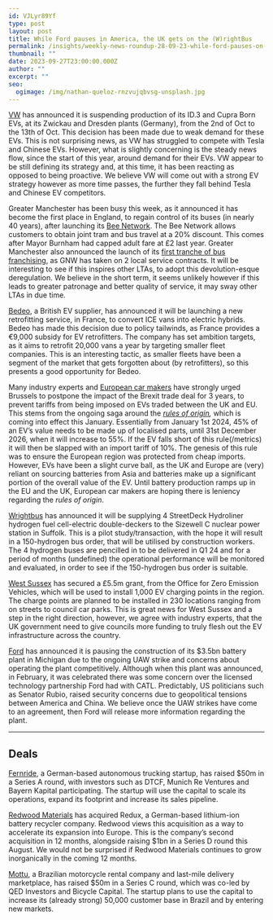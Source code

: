 ```yaml
---
id: VJLyr89Yf
type: post
layout: post
title: While Ford pauses in America, the UK gets on the (W)rightBus
permalink: /insights/weekly-news-roundup-28-09-23-while-ford-pauses-on-america-the-uk-gets-on-the-wrightbus/
thumbnail: ""
date: 2023-09-27T23:00:00.000Z
author: ""
excerpt: ""
seo:
  ogimage: /img/nathan-queloz-rnzvujqbvsg-unsplash.jpg
---
```

[VW](https://www.reuters.com/business/autos-transportation/volkswagen-temporarily-pause-production-two-ev-car-models-due-drop-demand-2023-09-26/) has announced it is suspending production of its ID.3 and Cupra Born EVs, at its Zwickau and Dresden plants (Germany), from the 2nd of Oct to the 13th of Oct. This decision has been made due to weak demand for these EVs. This is not surprising news, as VW has struggled to compete with Tesla and Chinese EVs. However, what is slightly concerning is the steady news flow, since the start of this year, around demand for their EVs. VW appear to be still defining its strategy and, at this time, it has been reacting as opposed to being proactive. We believe VW will come out with a strong EV strategy however as more time passes, the further they fall behind Tesla and Chinese EV competitors.

Greater Manchester has been busy this week, as it announced it has become the first place in England, to regain control of its buses (in nearly 40 years), after launching its [Bee Network](https://www.stockport.gov.uk/news/greater-manchester-becomes-first-place-in-england-to-retake-control-of-buses). The Bee Network allows customers to obtain joint tram and bus travel at a 20% discount. This comes after Mayor Burnham had capped adult fare at £2 last year. Greater Manchester also announced the launch of its [first tranche of bus franchising](https://www.route-one.net/bus/greater-manchester-bus-franchising-first-tranche-goes-live/?utm_source=routeone&utm_campaign=6bf79510f0-EMAIL_CAMPAIGN_2023_09_27_NEWS+_DIGEST&utm_medium=email&utm_term=0_-ecdfdee912-%5BLIST_EMAIL_ID%5D), as GNW has taken on 2 local service contracts. It will be interesting to see if this inspires other LTAs, to adopt this devolution-esque deregulation. We believe in the short term, it seems unlikely however if this leads to greater patronage and better quality of service, it may sway other LTAs in due time.

[Bedeo](https://www.reuters.com/business/autos-transportation/uk-ev-supplier-bedeo-launches-electric-van-conversions-france-2023-09-27/), a British EV supplier, has announced it will be launching a new retrofitting service, in France, to convert ICE vans into electric hybrids. Bedeo has made this decision due to policy tailwinds, as France provides a €9,000 subsidy for EV retrofitters. The company has set ambition targets, as it aims to retrofit 20,000 vans a year by targeting smaller fleet companies. This is an interesting tactic, as smaller fleets have been a segment of the market that gets forgotten about (by retrofitters), so this presents a good opportunity for Bedeo.

Many industry experts and [European car makers](https://www.am-online.com/news/manufacturer/2023/09/26/brexit-rules-could-see-eu/uk-industry-losing-handing-market-to-ev-competitors) have strongly urged Brussels to postpone the impact of the Brexit trade deal for 3 years, to prevent tariffs from being imposed on EVs traded between the UK and EU. This stems from the ongoing saga around the *[rules of origin](https://www.ft.com/content/5305ab3e-6f54-4a70-945b-c3f3c78f5fa6),* which is coming into effect this January. Essentially from January 1st 2024, 45% of an EV’s value needs to be made up of localised parts, until 31st December 2026, when it will increase to 55%. If the EV falls short of this rule(/metrics) it will then be slapped with an import tariff of 10%. The genesis of this rule was to ensure the European region was protected from cheap imports. However, EVs have been a slight curve ball, as the UK and Europe are (very) reliant on sourcing batteries from Asia and batteries make up a significant portion of the overall value of the EV. Until battery production ramps up in the EU and the UK, European car makers are hoping there is leniency regarding the *rules of origin*.

[Wrightbus](https://www.route-one.net/news/wrightbus-work-with-sizewell-c-could-see-150-hydrogen-bus-fleet/) has announced it will be supplying 4 StreetDeck Hydroliner hydrogen fuel cell-electric double-deckers to the Sizewell C nuclear power station in Suffolk. This is a pilot study/transaction, with the hope it will result in a 150-hydrogen bus order, that will be utilised by construction workers. The 4 hydrogen buses are pencilled in to be delivered in Q1 24 and for a period of months (undefined) the operational performance will be monitored and evaluated, in order to see if the 150-hydrogen bus order is suitable.

[West Sussex](https://www.bbc.co.uk/news/uk-england-sussex-66887587) has secured a £5.5m grant, from the Office for Zero Emission Vehicles, which will be used to install 1,000 EV charging points in the region. The charge points are planned to be installed in 230 locations ranging from on streets to council car parks. This is great news for West Sussex and a step in the right direction, however, we agree with industry experts, that the UK government need to give councils more funding to truly flesh out the EV infrastructure across the country.

[Ford](https://www.ft.com/content/d47a2784-75a4-465e-8e1e-ad0c3576cb28) has announced it is pausing the construction of its $3.5bn battery plant in Michigan due to the ongoing UAW strike and concerns about operating the plant competitively. Although when this plant was announced, in February, it was celebrated there was some concern over the licensed technology partnership Ford had with CATL. Predictably, US politicians such as Senator Rubio, raised security concerns due to geopolitical tensions between America and China. We believe once the UAW strikes have come to an agreement, then Ford will release more information regarding the plant.

- - -

## Deals

[Fernride](https://thenextweb.com/news/german-startup-fernride-autonomous-trucking), a German-based autonomous trucking startup, has raised $50m in a Series A round, with investors such as DTCF, Munich Re Ventures and Bayern Kapital participating. The startup will use the capital to scale its operations, expand its footprint and increase its sales pipeline.

[Redwood Materials](https://www.automotivedive.com/news/redwood-materials-battery-recycler-redux-recycling-electric-vehicles/694403/#:~:text=from%20your%20inbox.-,Redwood%20Materials%20acquires%20leading%20EU%20battery%20recycler%20Redux%20Recycling,targets%20and%20recycled%20content%20minimums.) has acquired Redux, a German-based lithium-ion battery recycler company. Redwood views this acquisition as a way to accelerate its expansion into Europe. This is the company’s second acquisition in 12 months, alongside raising $1bn in a Series D round this August. We would not be surprised if Redwood Materials continues to grow inorganically in the coming 12 months.  

[Mottu](https://www.prnewswire.com/news-releases/brazils-mottu-closes-50m-series-c-to-expand-its-last-mile-logistics-ecosystem-301929070.html), a Brazilian motorcycle rental company and last-mile delivery marketplace, has raised $50m in a Series C round, which was co-led by QED Investors and Bicycle Capital. The startup plans to use the capital to increase its (already strong) 50,000 customer base in Brazil and by entering new markets.